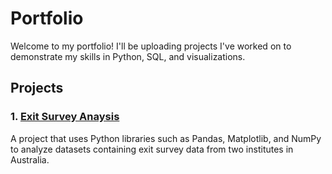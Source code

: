 # Portfolio

Welcome to my portfolio! I'll be uploading projects I've worked on to demonstrate my skills in Python, SQL, and visualizations.

## Projects

### 1. [Exit Survey Anaysis](https://github.com/kageraghty/Portfolio/blob/main/Employee%20Exit%20Survey%20Analysis.ipynb)
A project that uses Python libraries such as Pandas, Matplotlib, and NumPy to analyze datasets containing exit survey data from two institutes in Australia.
